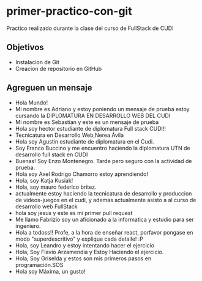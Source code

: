 # primer-practico-con-git

Practico realizado durante la clase del curso de FullStack de CUDI

## Objetivos

- Instalacion de Git
- Creacion de repositorio en GitHub

## Agreguen un mensaje

- Hola Mundo!
- Mi nombre es Adriano y estoy poniendo un mensaje de prueba estoy cursando la DIPLOMATURA EN DESARROLLO WEB DEL CUDI
- Mi nombre es Sebastian y este es un mensaje de prueba
- Hola soy hector estudiante de diplomatura Full stack CUDI!!
- Tecnicatura en Desarrollo Web,Nerea Ávila
- Hola soy Agustin estudiante de diplomatura en el Cudi.
- Soy Franco Buccino y me encuentro haciendo la diplomatura UTN de desarrollo full stack en CUDI
- Buenas! Soy Enzo Montenegro. Tarde pero seguro con la actividad de prueba.
- Hola soy Axel Rodrigo Chamorro estoy aprendiendo!
- Hola, soy Katja Kusiak!
- Hola, soy mauro federico britez.
- actualmente estoy haciendo la tecnicatura de desarrollo y produccion de videos-juegos en el cudi,
 y ademas actualmente asisto a al curso de desarrollo web FullStack
- hola soy jesus y este es mi primer pull request 
- Me llamo Fabrizio soy un aficionado a la informatica y estudio para ser ingeniero.
- Hola a todoss!! Profe, a la hora de enseñar react, porfavor pongase en modo "superdescritivo" y explique cada detalle! :P 
- Hola, soy Leandro y estoy intentando hacer el ejercicio
- Hola, Soy Flavio Arzamendia y Estoy Haciendo el ejercicio.
- Hola, Soy Griselda y estos son mis primeros pasos en programación.SOS
- Hola soy Máxima, un gusto!
